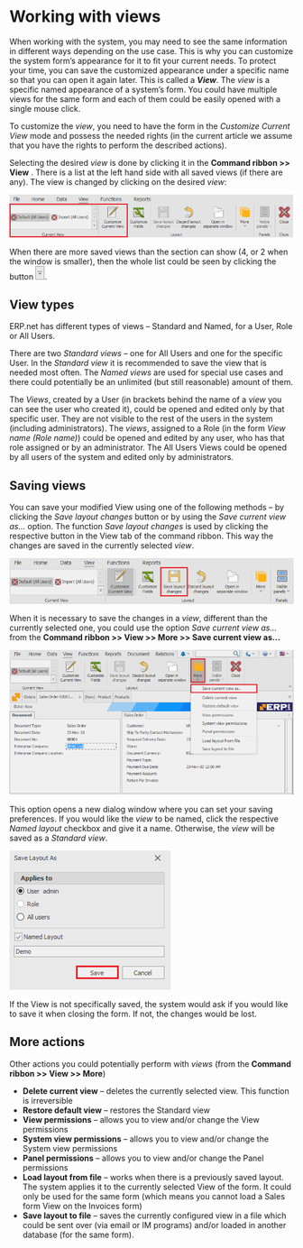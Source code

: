 # Working with views

When working with the system, you may need to see the same information in different ways depending on the use case. This is why you can customize the system form’s appearance for it to fit your current needs. To protect your time, you can save the customized appearance under a specific name so that you can open it again later. This is called a ***View***. The *view* is a specific named appearance of a system’s form. You could have multiple views for the same form and each of them could be easily opened with a single mouse click.

To customize the *view*, you need to have the form in the *Customize Current View* mode and possess the needed rights (in the current article we assume that you have the rights to perform the described actions).

Selecting the desired 
*view* is done by clicking it in the **Command ribbon >> View** . There is a list at the left hand side with all saved views (if there are any). The view is changed by clicking on the desired *view*:

![View Tab](view-tab.png)

When there are more saved views than the section can show (4, or 2 when the window is smaller), then the whole list could be seen by clicking the button ![More Button](more-button.png).

## View types

ERP.net has different types of views – Standard and Named, for a User, Role or All Users.

There are two *Standard views* – one for All Users and one for the specific User. In the *Standard view* it is recommended to save the view that is needed most often. The *Named views* are used for special use cases and there could potentially be an unlimited (but still reasonable) amount of them.

The *Views*, created by a User (in brackets behind the name of a *view* you can see the user who created it), could be opened and edited only by that specific user. They are not visible to the rest of the users in the system (including administrators). The *views*, assigned to a Role (in the form *View name (Role name)*) could be opened and edited by any user, who has that role assigned or by an administrator. The All Users Views could be opened by all users of the system and edited only by administrators.

## Saving views

You can save your modified View using one of the following methods – by clicking the *Save layout changes* button or by using the *Save current view as…* option.
The function *Save layout changes* is used by clicking the respective button in the View tab of the command ribbon. This way the changes are saved in the currently selected *view*.
 
![Save Layout](save-layout.png)
 
When it is necessary to save the changes in a *view*, different than the currently selected one, you could use the option *Save current view as…* from the **Command ribbon >> View >> More >> Save current view as…**

![Save View](save-view.png)
 
This option opens a new dialog window where you can set your saving preferences. If you would like the *view* to be named, click the respective *Named layout* checkbox and give it a name. Otherwise, the *view* will be saved as a *Standard view*.

![Save Layout As](save-layout-as.png)

If the View is not specifically saved, the system would ask if you would like to save it when closing the form. If not, the changes would be lost.

## More actions

Other actions you could potentially perform with *views* (from the **Command ribbon >> View >> More**)

- **Delete current view** – deletes the currently selected view. This function is irreversible
- **Restore default view** – restores the Standard view
- **View permissions** – allows you to view and/or change the View permissions
- **System view permissions** – allows you to view and/or change the System view permissions
- **Panel permissions** – allows you to view and/or change the Panel permissions
- **Load layout from file** – works when there is a previously saved layout. The system applies it to the currently selected View of the form. It could only be used for the same form (which means you cannot load a Sales form View on the Invoices form)
- **Save layout to file** – saves the currently configured view in a file which could be sent over (via email or IM programs) and/or loaded in another database (for the same form).
